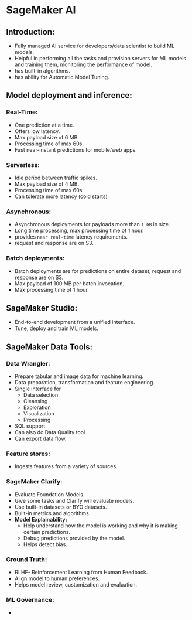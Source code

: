 # SageMaker AI

## Introduction:
- Fully managed AI service for developers/data scientist to build ML models.
- Helpful in performing all the tasks and provision servers for ML models and training them, monitoring the performance of model.
- has built-in algorithms.
- has ability for Automatic Model Tuning.

## Model deployment and inference:

### Real-Time:
- One prediction at a time.
- Offers low latency.
- Max payload size of 6 MB.
- Processing time of max 60s.
- Fast near-instant predictions for mobile/web apps.

### Serverless:
- Idle period between traffic spikes.
- Max payload size of 4 MB.
- Processing time of max 60s.
- Can tolerate more latency (cold starts)

### Asynchronous:
- Asynchronous deployments for payloads more than `1 GB` in size.
- Long time processing, max processing time of 1 hour.
- provides `near real-time` latency requirements.
- request and response are on S3.

### Batch deployments:
- Batch deployments are for predictions on entire dataset; request and response are on S3.
- Max payload of 100 MB per batch invocation.
- Max processing time of 1 hour.

## SageMaker Studio:
- End-to-end development from a unified interface.
- Tune, deploy and train ML models.

## SageMaker Data Tools:

### Data Wrangler:
- Prepare tabular and image data for machine learning.
- Data preparation, transformation and feature engineering.
- Single interface for
  - Data selection
  - Cleansing
  - Exploration
  - Visualization
  - Processing
- SQL support
- Can also do Data Quality tool
- Can export data flow.

### Feature stores:
- Ingests features from a variety of sources.

### SageMaker Clarify:
- Evaluate Foundation Models.
- Give some tasks and Clarify will evaluate models.
- Use built-in datasets or BYO datasets.
- Built-in metrics and algorithms.
- **Model Explainability:**
  - Help understand how the model is working and why it is making certain predictions.
  - Debug predictions provided by the model.
  - Helps detect bias.

### Ground Truth:

- RLHF- Reinforcement Learning from Human Feedback.
- Align model to human preferences.
- Helps model review, customization and evaluation.

### ML Governance:
- 